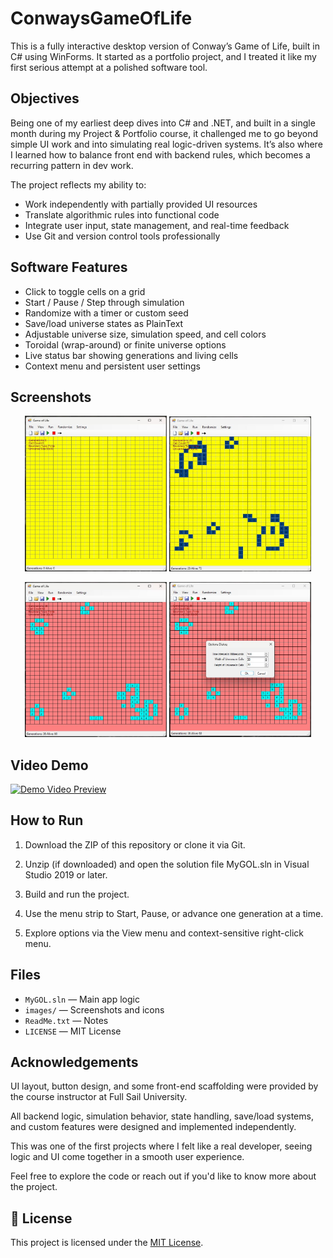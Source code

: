 # ConwaysGameOfLife
This is a fully interactive desktop version of Conway’s Game of Life, built in C# using WinForms. It started as a portfolio project, and I treated it like my first serious attempt at a polished software tool.

## Objectives

Being one of my earliest deep dives into C# and .NET, and built in a single month during my Project & Portfolio course, it challenged me to go beyond simple UI work and into simulating real logic-driven systems. It’s also where I learned how to balance front end with backend rules, which becomes a recurring pattern in dev work.

The project reflects my ability to:
- Work independently with partially provided UI resources
- Translate algorithmic rules into functional code
- Integrate user input, state management, and real-time feedback
- Use Git and version control tools professionally

## Software Features

- Click to toggle cells on a grid
- Start / Pause / Step through simulation
- Randomize with a timer or custom seed
- Save/load universe states as PlainText
- Adjustable universe size, simulation speed, and cell colors
- Toroidal (wrap-around) or finite universe options
- Live status bar showing generations and living cells
- Context menu and persistent user settings
  
## Screenshots

<p align="center">
  <img src="images/GOLscreenshot1.jpg" width="45%" />
  <img src="images/GOLscreenshot2.jpg" width="45%" />
</p>
<p align="center">
  <img src="images/GOLscreenshot3.jpg" width="45%" />
  <img src="images/GOLscreenshot4.jpg" width="45%" />
</p>

## Video Demo

[![Demo Video Preview](https://img.youtube.com/vi/SHXQwAPDEpQ/hqdefault.jpg)](https://youtube.com/shorts/SHXQwAPDEpQ?feature=share)

## How to Run

1. Download the ZIP of this repository or clone it via Git.

2. Unzip (if downloaded) and open the solution file MyGOL.sln in Visual Studio 2019 or later.

3. Build and run the project.

4. Use the menu strip to Start, Pause, or advance one generation at a time.

5. Explore options via the View menu and context-sensitive right-click menu.

## Files

- `MyGOL.sln` — Main app logic
- `images/` — Screenshots and icons
- `ReadMe.txt` — Notes
- `LICENSE` — MIT License

## Acknowledgements

UI layout, button design, and some front-end scaffolding were provided by the course instructor at Full Sail University.

All backend logic, simulation behavior, state handling, save/load systems, and custom features were designed and implemented independently.

This was one of the first projects where I felt like a real developer, seeing logic and UI come together in a smooth user experience.

Feel free to explore the code or reach out if you'd like to know more about the project.

## 📝 License

This project is licensed under the [MIT License](LICENSE).
